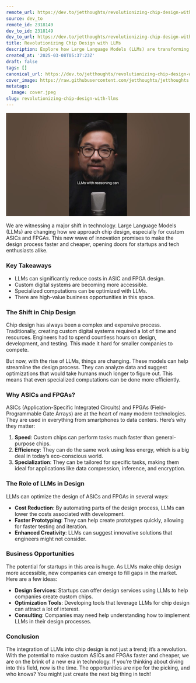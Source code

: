 ```yaml
---
remote_url: https://dev.to/jetthoughts/revolutionizing-chip-design-with-llms-686
source: dev_to
remote_id: 2318149
dev_to_id: 2318149
dev_to_url: https://dev.to/jetthoughts/revolutionizing-chip-design-with-llms-686
title: Revolutionizing Chip Design with LLMs
description: Explore how Large Language Models (LLMs) are transforming chip design, making custom ASICs and FPGAs faster and cheaper. Discover the business opportunities in this evolving landscape.
created_at: '2025-03-08T05:37:23Z'
draft: false
tags: []
canonical_url: https://dev.to/jetthoughts/revolutionizing-chip-design-with-llms-686
cover_image: https://raw.githubusercontent.com/jetthoughts/jetthoughts.github.io/master/content/blog/revolutionizing-chip-design-with-llms/cover.jpeg
metatags:
  image: cover.jpeg
slug: revolutionizing-chip-design-with-llms
---
```

[![Revolutionizing Chip Design with LLMs](file_0.jpg)](https://www.youtube.com/watch?v=ZgQPB0qpk2A)

We are witnessing a major shift in technology. Large Language Models (LLMs) are changing how we approach chip design, especially for custom ASICs and FPGAs. This new wave of innovation promises to make the design process faster and cheaper, opening doors for startups and tech enthusiasts alike.

### Key Takeaways

*   LLMs can significantly reduce costs in ASIC and FPGA design.
*   Custom digital systems are becoming more accessible.
*   Specialized computations can be optimized with LLMs.
*   There are high-value business opportunities in this space.

### The Shift in Chip Design

Chip design has always been a complex and expensive process. Traditionally, creating custom digital systems required a lot of time and resources. Engineers had to spend countless hours on design, development, and testing. This made it hard for smaller companies to compete.

But now, with the rise of LLMs, things are changing. These models can help streamline the design process. They can analyze data and suggest optimizations that would take humans much longer to figure out. This means that even specialized computations can be done more efficiently.

### Why ASICs and FPGAs?

ASICs (Application-Specific Integrated Circuits) and FPGAs (Field-Programmable Gate Arrays) are at the heart of many modern technologies. They are used in everything from smartphones to data centers. Here’s why they matter:

1.  **Speed**: Custom chips can perform tasks much faster than general-purpose chips.
2.  **Efficiency**: They can do the same work using less energy, which is a big deal in today’s eco-conscious world.
3.  **Specialization**: They can be tailored for specific tasks, making them ideal for applications like data compression, inference, and encryption.

### The Role of LLMs in Design

LLMs can optimize the design of ASICs and FPGAs in several ways:

*   **Cost Reduction**: By automating parts of the design process, LLMs can lower the costs associated with development.
*   **Faster Prototyping**: They can help create prototypes quickly, allowing for faster testing and iteration.
*   **Enhanced Creativity**: LLMs can suggest innovative solutions that engineers might not consider.

### Business Opportunities

The potential for startups in this area is huge. As LLMs make chip design more accessible, new companies can emerge to fill gaps in the market. Here are a few ideas:

*   **Design Services**: Startups can offer design services using LLMs to help companies create custom chips.
*   **Optimization Tools**: Developing tools that leverage LLMs for chip design can attract a lot of interest.
*   **Consulting**: Companies may need help understanding how to implement LLMs in their design processes.

### Conclusion

The integration of LLMs into chip design is not just a trend; it’s a revolution. With the potential to make custom ASICs and FPGAs faster and cheaper, we are on the brink of a new era in technology. If you’re thinking about diving into this field, now is the time. The opportunities are ripe for the picking, and who knows? You might just create the next big thing in tech!